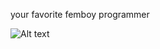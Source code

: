your favorite femboy programmer

![Alt text](https://tenor.com/view/kiryu-yakuza-type-computer-nod-gif-22288089)


